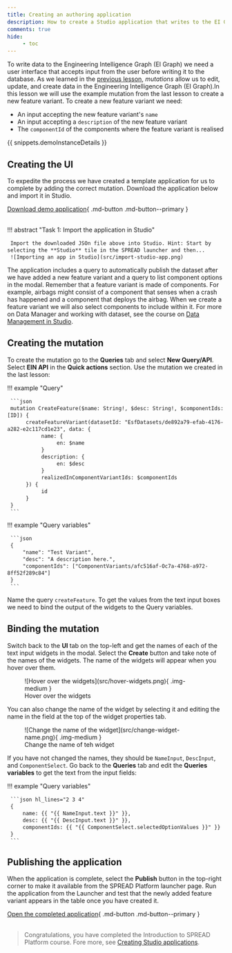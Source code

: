 ```yaml
---
title: Creating an authoring application
description: How to create a Studio application that writes to the EI Graph.
comments: true
hide:
     - toc
---
```


To write data to the Engineering Intelligence Graph (EI Graph) we need a user interface that accepts input from the user before writing it to the database. As we learned in the [previous lesson](understanding-graphql-mutations.md), _mutations_ allow us to edit, update, and create data in the Engineering Intelligence Graph (EI Graph).In this lesson we will use the example mutation from the last lesson to create a new feature variant. To create a new feature variant we need:

* An input accepting the new feature variant's `name`
* An input accepting a `description` of the new feature variant
* The `componentId` of the components where the feature variant is realised

{{ snippets.demoInstanceDetails }}

## Creating the UI

To expedite the process we have created a template application for us to complete by adding the correct mutation. Download the application below and import it in Studio.

[Download demo application](src/demo-app.json){ .md-button .md-button--primary }
<br>
<br>

!!! abstract "Task 1: Import the application in Studio"

     Import the downloaded JSOn file above into Studio. Hint: Start by selecting the **Studio** tile in the SPREAD launcher and then...
     ![Importing an app in Studio](src/import-studio-app.png)

The application includes a query to automatically publish the dataset after we have added a new feature variant and a query to list component options in the modal. Remember that a feature variant is made of components. For example, airbags might consist of a component that senses when a crash has happened and a component that deploys the airbag. When we create a feature variant we will also select components to include within it. For more on Data Manager and working with dataset, see the course on  [Data Management in Studio]().

## Creating the mutation

To create the mutation go to the **Queries** tab and select **New Query/API**. Select **EIN API** in the **Quick actions** section. Use the mutation we created in the last lesson:

<div class='grid' markdown>

!!! example "Query"

     ```json
     mutation CreateFeature($name: String!, $desc: String!, $componentIds: [ID]) {
          createFeatureVariant(datasetId: "EsfDatasets/de892a79-efab-4176-a282-e2c117cd1e23", data: {
               name: {
                    en: $name
               }
               description: {
                    en: $desc
               }
               realizedInComponentVariantIds: $componentIds
          }) {
               id
          }
     }
     ```
     
!!! example "Query variables"

     ```json
     {
	     "name": "Test Variant",
	     "desc": "A description here.",
	     "componentIds": ["ComponentVariants/afc516af-Oc7a-4768-a972-8ff52f289c84"]
     }
     ```
</div>

Name the query `createFeature`. To get the values from the text input boxes we need to bind the output of the widgets to the Query variables.

## Binding the mutation

Switch back to the **UI** tab on the top-left and get the names of each of the text input widgets in the modal. Select the **Create** button and take note of the names of the widgets. The name of the widgets will appear when you hover over them.

<figure markdown="span">
     ![Hover over the widgets](src/hover-widgets.png){ .img-medium }
     <figcaption>Hover over the widgets</figcaption>
</figure>

You can also change the name of the widget by selecting it and editing the name in the field at the top of the widget properties tab.

<figure markdown="span">
     ![Change the name of the widget](src/change-widget-name.png){ .img-medium }
     <figcaption>Change the name of teh widget</figcaption>
</figure>

If you have not changed the names, they should be `NameInput`, `DescInput`, and `ComponentSelect`. Go back to the **Queries** tab and edit the **Queries variables** to get the text from the input fields:

!!! example "Query variables"

     ```json hl_lines="2 3 4"
     {
	     name: {{ "{{ NameInput.text }}" }},
	     desc: {{ "{{ DescInput.text }}" }},
	     componentIds: {{ "{{ ComponentSelect.selectedOptionValues }}" }}
     }
     ```

## Publishing the application

When the application is complete, select the **Publish** button in the top-right corner to make it available from the SPREAD Platform launcher page. Run the application from the Launcher and test that the newly added feature variant appears in the table once you have created it. 

[Open the completed application](https://studio.app.spread.ai/app/example-app/page1-677fc78197809505bda97461){ .md-button .md-button--primary }
<br>
<br>


<blockquote class="next-lesson">Congratulations, you have completed the Introduction to SPREAD Platform course. Fore more, see <a href="/platform-tools/using-studio/creating-studio-applications.html">Creating Studio applications</a>.</blockquote>
